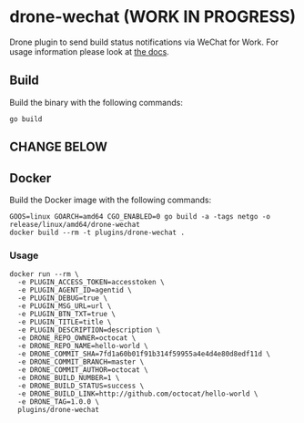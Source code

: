 # drone-wechat (WORK IN PROGRESS)

Drone plugin to send build status notifications via WeChat for Work. For usage
information please look at [the docs](DOCS.md).

## Build

Build the binary with the following commands:

```
go build
```

## CHANGE BELOW

## Docker

Build the Docker image with the following commands:

```
GOOS=linux GOARCH=amd64 CGO_ENABLED=0 go build -a -tags netgo -o release/linux/amd64/drone-wechat
docker build --rm -t plugins/drone-wechat .
```

### Usage

```
docker run --rm \
  -e PLUGIN_ACCESS_TOKEN=accesstoken \
  -e PLUGIN_AGENT_ID=agentid \
  -e PLUGIN_DEBUG=true \
  -e PLUGIN_MSG_URL=url \
  -e PLUGIN_BTN_TXT=true \
  -e PLUGIN_TITLE=title \
  -e PLUGIN_DESCRIPTION=description \
  -e DRONE_REPO_OWNER=octocat \
  -e DRONE_REPO_NAME=hello-world \
  -e DRONE_COMMIT_SHA=7fd1a60b01f91b314f59955a4e4d4e80d8edf11d \
  -e DRONE_COMMIT_BRANCH=master \
  -e DRONE_COMMIT_AUTHOR=octocat \
  -e DRONE_BUILD_NUMBER=1 \
  -e DRONE_BUILD_STATUS=success \
  -e DRONE_BUILD_LINK=http://github.com/octocat/hello-world \
  -e DRONE_TAG=1.0.0 \
  plugins/drone-wechat
```
